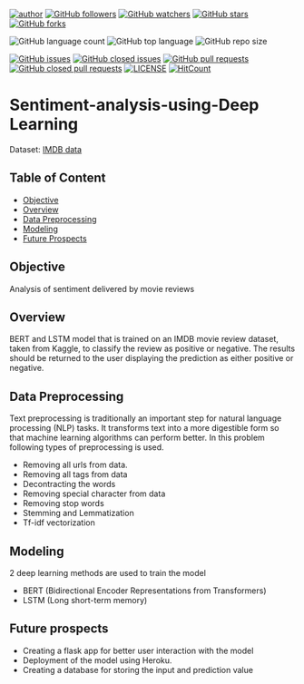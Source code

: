[![author](https://img.shields.io/badge/author-Ananya-ff69b4.svg?style=flat-square)](https://www.linkedin.com/in/ananya-sutradhar/)
[![GitHub followers](https://img.shields.io/github/followers/Ananya21?style=social)](https://github.com/AnanyaSDhar?tab=followers)
[![GitHub watchers](https://img.shields.io/github/watchers/AnanyaSDhar/Sentiment-analysis-using-Deep-Learning?style=social)](https://github.com/AnanyaSDhar/Sentiment-analysis-using-Deep-Learning/watchers)
[![GitHub stars](https://img.shields.io/github/stars/AnanyaSDhar/Sentiment-analysis-using-Deep-Learning?style=social)](https://github.com/AnanyaSDhar/Sentiment-analysis-using-Deep-Learning/stargazers)
[![GitHub forks](https://img.shields.io/github/forks/AnanyaSDhar/Sentiment-analysis-using-Deep-Learning?style=social)](https://github.com/AnanyaSDhar/Sentiment-analysis-using-Deep-Learning/network/members)

![GitHub language count](https://img.shields.io/github/languages/count/AnanyaSDhar/Sentiment-analysis-using-Deep-Learning?style=flat-square)
![GitHub top language](https://img.shields.io/github/languages/top/AnanyaSDhar/Sentiment-analysis-using-Deep-Learning?logoColor=9cf&style=flat-square)
![GitHub repo size](https://img.shields.io/github/repo-size/AnanyaSDhar/Sentiment-analysis-using-Deep-Learning?logoColor=important&style=flat-square)

[![GitHub issues](https://img.shields.io/github/issues/AnanyaSDhar/Sentiment-analysis-using-Deep-Learning?style=flat-square)](https://github.com/AnanyaSDhar/Sentiment-analysis-using-Deep-Learning/issues?q=is%3Aopen+is%3Aissue)
[![GitHub closed issues](https://img.shields.io/github/issues-closed/AnanyaSDhar/Sentiment-analysis-using-Deep-Learning?style=flat-square)](https://github.com/AnanyaSDhar/Sentiment-analysis-using-Deep-Learning/issues?q=is%3Aissue+is%3Aclosed)
[![GitHub pull requests](https://img.shields.io/github/issues-pr/AnanyaSDhar/Sentiment-analysis-using-Deep-Learning?logoColor=yellow&style=flat-square)](https://github.com/AnanyaSDhar/Sentiment-analysis-using-Deep-Learning/pulls?q=is%3Aopen+is%3Apr)
[![GitHub closed pull requests](https://img.shields.io/github/issues-pr-closed/AnanyaSDhar/Sentiment-analysis-using-Deep-Learning?logoColor=yellow&style=flat-square)](https://github.com/AnanyaSDhar/Sentiment-analysis-using-Deep-Learning/pulls?q=is%3Apr+is%3Aclosed)
[![LICENSE](https://img.shields.io/dub/l/vibe-d.svg?style=flat-square)](https://github.com/AnanyaSDhar/Sentiment-analysis-using-Deep-Learning/blob/master/LICENSE)
[![HitCount](http://hits.dwyl.com/AnanyaSDhar/Sentiment-analysis-using-Deep-Learning.svg)](http://hits.dwyl.com/AnanyaSDhar/Sentiment-analysis-using-Deep-Learning)

# Sentiment-analysis-using-Deep Learning

Dataset:
[IMDB data](https://www.kaggle.com/datasets/lakshmi25npathi/imdb-dataset-of-50k-movie-reviews)

## Table of Content
  * [Objective](#objective)
  * [Overview](#overview)
  * [Data Preprocessing](#data-preprocessing)
  * [Modeling](#modeling)
  * [Future Prospects](#future-prospects) 

## Objective

Analysis of sentiment delivered by movie reviews 

## Overview

BERT and LSTM model that is trained on an IMDB movie review dataset, taken from Kaggle, to classify the review as positive or negative. The results should be returned to the user displaying the prediction as either positive or negative.

## Data Preprocessing
Text preprocessing is traditionally an important step for natural language processing (NLP) tasks. It transforms text into a more digestible form so that machine learning algorithms can perform better. In this problem following types of preprocessing is used.
 * Removing all urls from data.
 * Removing all tags from data
 * Decontracting the words
 * Removing special character from data
 * Removing stop words
 * Stemming and Lemmatization
 * Tf-idf vectorization
 
 ##  Modeling
2 deep learning methods are used to train the model
* BERT (Bidirectional Encoder Representations from Transformers)
* LSTM (Long short-term memory)

##  Future prospects 

* Creating a flask app for better user interaction with the model
* Deployment of the model using Heroku.
* Creating a database for storing the input and prediction value




